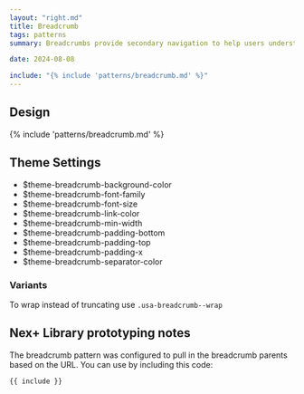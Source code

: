 ```yaml
---
layout: "right.md"
title: Breadcrumb
tags: patterns
summary: Breadcrumbs provide secondary navigation to help users understand where they are in a website.

date: 2024-08-08

include: "{% include 'patterns/breadcrumb.md' %}"
---
```


## Design
{% include 'patterns/breadcrumb.md' %}

## Theme Settings
-  $theme-breadcrumb-background-color
-  $theme-breadcrumb-font-family 
-  $theme-breadcrumb-font-size 
-  $theme-breadcrumb-link-color
-  $theme-breadcrumb-min-width
-  $theme-breadcrumb-padding-bottom
-  $theme-breadcrumb-padding-top 
-  $theme-breadcrumb-padding-x 
-  $theme-breadcrumb-separator-color
  

### Variants
To wrap instead of truncating use `.usa-breadcrumb--wrap`

## Nex+ Library prototyping notes
The breadcrumb pattern was configured to pull in the breadcrumb parents based on the URL. You can use by including this code:

```markdown
{{ include }}
```